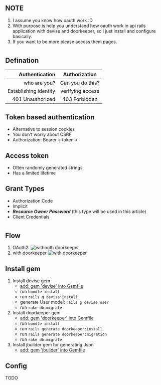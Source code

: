 ## NOTE
 1. I assume you know how oauth work :D
 2. With purpose is help you understand how oauth work in api rails application with devise and doorkeeper, so i just install and configure basically.
 3. If you want to be more please access them pages. 
 #
## Defination
| Authentication        | Authorization    |
| ---------------------:|:---------------: |
| who are you?          | Can you do this? |
| Establishing identity | verifying access |
| 401 Unauthorized      | 403 Forbidden    |

## Token based authentication
 - Alternative to session cookies
 - You don't worry about CSRF
 - Authorization: Bearer <-token->
## Access token
 - Often randomly generated strings
 - Has a limited lifetime
## Grant Types
 - Authorization Code
 - Implicit
 - **_Resource Owner Password_** (this type will be used in this article)
 - Client Credentials
#
## Flow
1. OAuth2:
![](https://assets.digitalocean.com/articles/oauth/abstract_flow.png "withouth doorkeeper")
2. with doorkeeper
![](https://i.imgur.com/zrwbb5j.png "with doorkeeper")
## Install gem
 1. Install devise gem
    - [add: gem 'devise' into Gemfile](https://github.com/plataformatec/devise)
    - run `bundle install`
    - run `rails g devise:install`
    - generate User model: `rails g devise user`
    - run `rake db:migrate`
 2. Install doorkeeper gem
    - [add: gem 'doorkeeper' into Gemfile](https://github.com/doorkeeper-gem/doorkeeper)
    - run `bundle install`
    - run `rails generate doorkeeper:install`
    - run `rails generate doorkeeper:migration`
    - run `rake db:migrate`
 3. Install jbuilder gem for generating Json
    - [add: gem 'jbuilder' into Gemfile](https://github.com/rails/jbuilder)
## Config
TODO